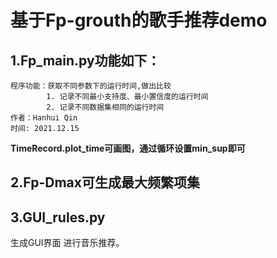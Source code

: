 # 基于Fp-grouth的歌手推荐demo

## 1.Fp_main.py功能如下：

  ```
程序功能：获取不同参数下的运行时间,做出比较
          1. 记录不同最小支持度、最小置信度的运行时间
          2. 记录不同数据集相同的运行时间
  作者：Hanhui Qin
  时间: 2021.12.15
  ```

**TimeRecord.plot_time可画图，通过循环设置min_sup即可**

## 2.Fp-Dmax可生成最大频繁项集

## 3.GUI_rules.py

生成GUI界面 进行音乐推荐。
